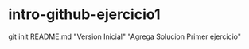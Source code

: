 # intro-github-ejercicio1 
git init
README.md
"Version Inicial"
"Agrega Solucion Primer ejercicio" 

